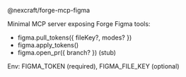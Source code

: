 @nexcraft/forge-mcp-figma

Minimal MCP server exposing Forge Figma tools:
- figma.pull_tokens({ fileKey?, modes? })
- figma.apply_tokens()
- figma.open_pr({ branch? }) (stub)

Env: FIGMA_TOKEN (required), FIGMA_FILE_KEY (optional)

